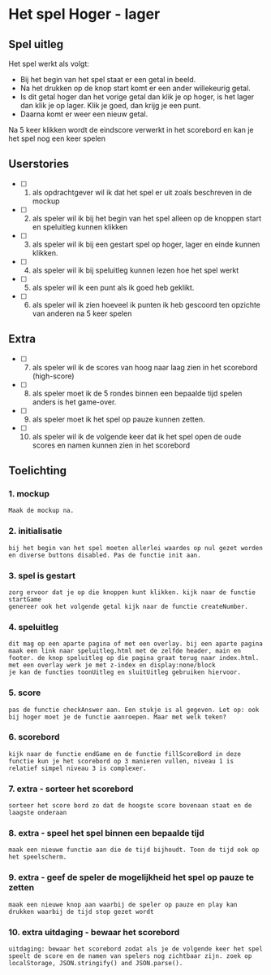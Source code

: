 # Het spel Hoger - lager

## Spel uitleg
Het spel werkt als volgt: 
- Bij het begin van het spel staat er een getal in beeld. 
- Na het drukken op de knop start komt er een ander willekeurig getal. 
- Is dit getal hoger dan het vorige getal dan klik je op hoger, is het lager dan klik je op lager. Klik je goed, dan krijg je een punt.
- Daarna komt er weer een nieuw getal.

Na 5 keer klikken wordt de eindscore verwerkt in het scorebord en kan je het spel nog een keer spelen

## Userstories
- [ ] 1. als opdrachtgever wil ik dat het spel er uit zoals beschreven in de mockup
- [ ] 2. als speler wil ik bij het begin van het spel alleen op de knoppen start en speluitleg kunnen klikken
- [ ] 3. als speler wil ik bij een gestart spel op hoger, lager en einde kunnen klikken.
- [ ] 4. als speler wil ik bij speluitleg kunnen lezen hoe het spel werkt
- [ ] 5. als speler wil ik een punt als ik goed heb geklikt.
- [ ] 6. als speler wil ik zien hoeveel ik punten ik heb gescoord ten opzichte van anderen na 5 keer spelen
## Extra
- [ ] 7. als speler wil ik de scores van hoog naar laag zien in het scorebord (high-score)
- [ ] 8. als speler moet ik de 5 rondes binnen een bepaalde tijd spelen anders is het game-over.
- [ ] 9. als speler moet ik het spel op pauze kunnen zetten.
- [ ] 10. als speler wil ik de volgende keer dat ik het spel open de oude scores en namen kunnen zien in het scorebord

## Toelichting
### 1. mockup
    Maak de mockup na.
### 2. initialisatie
    bij het begin van het spel moeten allerlei waardes op nul gezet worden en diverse buttons disabled. Pas de functie init aan.
### 3. spel is gestart
    zorg ervoor dat je op die knoppen kunt klikken. kijk naar de functie startGame
    genereer ook het volgende getal kijk naar de functie createNumber.
### 4. speluitleg
    dit mag op een aparte pagina of met een overlay. bij een aparte pagina maak een link naar speluitleg.html met de zelfde header, main en footer. de knop speluitleg op die pagina graat terug naar index.html. 
    met een overlay werk je met z-index en display:none/block
    je kan de functies toonUitleg en sluitUitleg gebruiken hiervoor.
### 5. score
    pas de functie checkAnswer aan. Een stukje is al gegeven. Let op: ook bij hoger moet je de functie aanroepen. Maar met welk teken?
### 6. scorebord
    kijk naar de functie endGame en de functie fillScoreBord in deze functie kun je het scorebord op 3 manieren vullen, niveau 1 is relatief simpel niveau 3 is complexer. 
### 7. extra - sorteer het scorebord
    sorteer het score bord zo dat de hoogste score bovenaan staat en de laagste onderaan
### 8. extra - speel het spel binnen een bepaalde tijd
    maak een nieuwe functie aan die de tijd bijhoudt. Toon de tijd ook op het speelscherm.
### 9. extra - geef de speler de mogelijkheid het spel op pauze te zetten
    maak een nieuwe knop aan waarbij de speler op pauze en play kan drukken waarbij de tijd stop gezet wordt
### 10. extra uitdaging - bewaar het scorebord
    uitdaging: bewaar het scorebord zodat als je de volgende keer het spel speelt de score en de namen van spelers nog zichtbaar zijn. zoek op localStorage, JSON.stringify() and JSON.parse().

